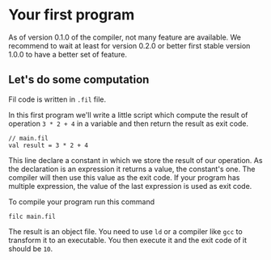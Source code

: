# Your first program

<div class="alert info">
As of version 0.1.0 of the compiler, not many feature are available. We recommend to wait at least for version 0.2.0 or
better first stable version 1.0.0 to have a better set of feature.
</div>

## Let's do some computation

Fil code is written in `.fil` file.

In this first program we'll write a little script which compute the result of operation `3 * 2 + 4` in a variable and
then return the result as exit code.

```fil
// main.fil
val result = 3 * 2 + 4
```

This line declare a constant in which we store the result of our operation. As the declaration is an expression it
returns a value, the constant's one. The compiler will then use this value as the exit code. If your program has
multiple expression, the value of the last expression is used as exit code.

To compile your program run this command

```shell
filc main.fil
```

The result is an object file. You need to use `ld` or a compiler like `gcc` to transform it to an executable. You then
execute it and the exit code of it should be `10`.
